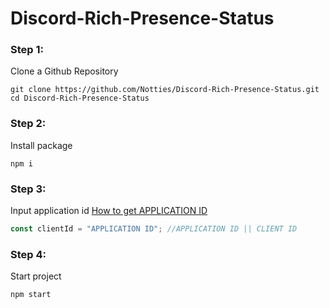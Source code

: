 # Discord-Rich-Presence-Status

### Step 1:
Clone a Github Repository
```git
git clone https://github.com/Notties/Discord-Rich-Presence-Status.git
cd Discord-Rich-Presence-Status
```

### Step 2:
Install package
```nodejs
npm i
```

### Step 3:
Input application id 
<a href="https://support.heateor.com/discord-client-id-discord-client-secret/">How to get APPLICATION ID</a>

```javascript
const clientId = "APPLICATION ID"; //APPLICATION ID || CLIENT ID
```

### Step 4:
Start project
```nodejs
npm start
```